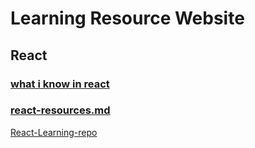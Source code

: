 # Learning Resource Website
## React
### [what i know in react](react-learning-docs/what-i-know-in-react.md)

### [react-resources.md](react-learning-docs/react-resources.md)

[React-Learning-repo](https://github.com/BandlaR2/React-Learning-repo)

